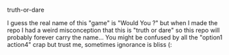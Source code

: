 truth-or-dare

I guess the real name of this "game" is "Would You ?" but when I made the repo I had a weird misconception that this is "truth or dare" so this repo will probably forever carry the name...
You might be confused by all the "option1 action4" crap but trust me, sometimes ignorance is bliss (: